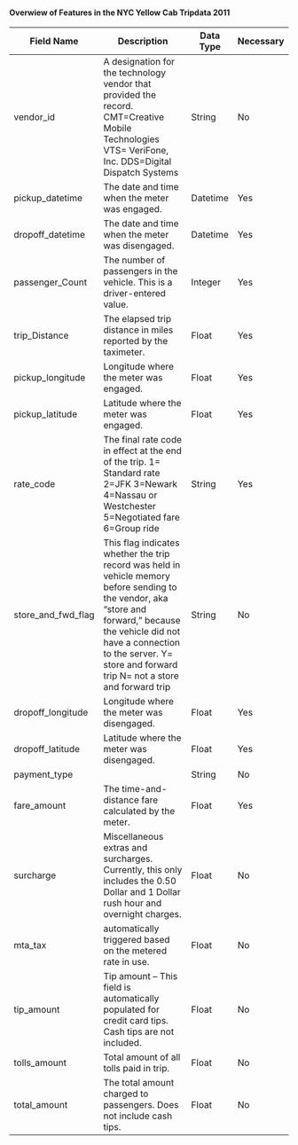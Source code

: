 #### Overwiew of Features in the NYC Yellow Cab Tripdata 2011

| Field Name         | Description                                                                                                                                                                                                                                          | Data Type | Necessary |
|--------------------|------------------------------------------------------------------------------------------------------------------------------------------------------------------------------------------------------------------------------------------------------|-----------|-----------|
|      vendor_id     |                                                  A designation for the technology vendor that provided the record. CMT=Creative Mobile Technologies VTS= VeriFone, Inc. DDS=Digital Dispatch Systems                                                 |   String  |     No    |
|   pickup_datetime  |                                                                                                     The date and time when the meter was engaged.                                                                                                    |  Datetime |    Yes    |
|  dropoff_datetime  |                                                                                                   The date and time when the meter was disengaged.                                                                                                   |  Datetime |    Yes    |
|   passenger_Count  |                                                                                       The number of passengers in the vehicle. This is a driver-entered value.                                                                                       |  Integer  |    Yes    |
|    trip_Distance   |                                                                                             The elapsed trip distance in miles reported by the taximeter.                                                                                            |   Float   |    Yes    |
|  pickup_longitude  |                                                                                                        Longitude where the meter was engaged.                                                                                                        |   Float   |    Yes    |
|   pickup_latitude  |                                                                                                         Latitude where the meter was engaged.                                                                                                        |   Float   |    Yes    |
|      rate_code     |                                                     The final rate code in effect at the end of the trip. 1= Standard rate 2=JFK 3=Newark 4=Nassau or Westchester 5=Negotiated fare 6=Group ride                                                     |   String  |    Yes    |
| store_and_fwd_flag | This flag indicates whether the trip record was held in vehicle memory before sending to the vendor, aka “store and forward,” because the vehicle did not have a connection to the server. Y= store and forward trip N= not a store and forward trip |   String  |     No    |
|  dropoff_longitude |                                                                                                       Longitude where the meter was disengaged.                                                                                                      |   Float   |    Yes    |
|  dropoff_latitude  |                                                                                                       Latitude where the meter was disengaged.                                                                                                       |   Float   |    Yes    |
|    payment_type    |                                                                                                                                                                                                                                                      |   String  |     No    |
|     fare_amount    |                                                                                                  The time-and-distance fare calculated by the meter.                                                                                                 |   Float   |    Yes    |
|      surcharge     |                                                           Miscellaneous extras and surcharges. Currently, this only includes the 0.50 Dollar and 1 Dollar rush hour and overnight charges.                                                           |   Float   |     No    |
|       mta_tax      |                                                                                               automatically triggered based on the metered rate in use.                                                                                              |   Float   |     No    |
|     tip_amount     |                                                                         Tip amount – This field is automatically populated for credit card tips. Cash tips are not included.                                                                         |   Float   |     No    |
|    tolls_amount    |                                                                                                        Total amount of all tolls paid in trip.                                                                                                       |   Float   |     No    |
|    total_amount    |                                                                                          The total amount charged to passengers. Does not include cash tips.                                                                                         |   Float   |     No    |